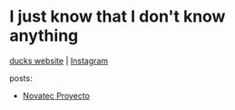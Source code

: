 <h1>I just know that I don't know anything</h1>

[ducks website](https://ducksw.github.io/ducks/) | 
[Instagram](https://www.instagram.com/fqbrii.4/)

posts:

* [Novatec Proyecto](posts/novatec.md) 

